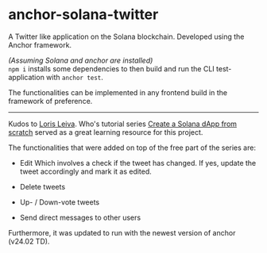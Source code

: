 # anchor-solana-twitter

A Twitter like application on the Solana blockchain. Developed using the Anchor framework.

_(Assuming Solana and anchor are installed)_<br>
`npm i` installs some dependencies to then build and run the CLI test-application with `anchor test`.

The functionalities can be implemented in any frontend build in the framework of preference.

---

Kudos to [Loris Leiva][1].
Who's tutorial series [Create a Solana dApp from scratch][2] served as a great learning resource for this project.

The functionalities that were added on top of the free part of the series are:

- Edit
  Which involves a check if the tweet has changed. If yes, update the tweet accordingly and mark it as edited.

- Delete tweets

- Up- / Down-vote tweets

- Send direct messages to other users

Furthermore, it was updated to run with the newest version of anchor (v24.02 TD).

[1]: https://github.com/lorisleiva
[2]: https://lorisleiva.com/create-a-solana-dapp-from-scratch

